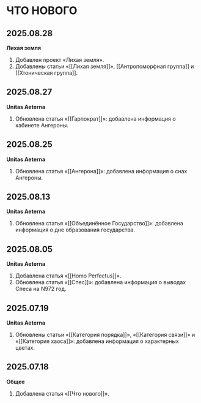 # ЧТО НОВОГО

## 2025.08.28

**Лихая земля**

1. Добавлен проект «Лихая земля».
2. Добавлены статьи «[[Лихая земля]]», [[Антропоморфная группа]] и [[Хтоническая группа]].

## 2025.08.27

**Unitas Aeterna**

1. Обновлена статья «[[Гарпократ]]»: добавлена информация о кабинете Ангероны.

## 2025.08.25

**Unitas Aeterna**

1. Обновлена статья «[[Ангерона]]»: добавлена информация о снах Ангероны.

## 2025.08.13

**Unitas Aeterna**

1. Обновлена статья «[[Объединённое Государство]]»: добавлена информация о дне образования государства.

## 2025.08.05

**Unitas Aeterna**

1. Добавлена статья «[[Homo Perfectus]]».
2. Обновлена статья «[[Спес]]»: добавлена информация о выводах Спеса на N972 год.

## 2025.07.19

**Unitas Aeterna**

1. Обновлены статьи «[[Категория порядка]]», «[[Категория связи]]» и «[[Категория хаоса]]»: добавлена информация о характерных цветах.

## 2025.07.18

**Общее**

1. Добавлена статья «[[Что нового]]».
